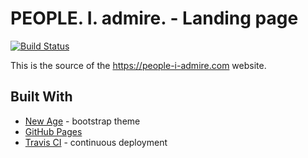 # PEOPLE. I. admire. - Landing page

[![Build Status](https://travis-ci.org/azylinski/people-i-admire.com.svg?branch=master)](https://travis-ci.org/azylinski/people-i-admire.com)

This is the source of the https://people-i-admire.com website.

## Built With

* [New Age](https://github.com/BlackrockDigital/startbootstrap-new-age) - bootstrap theme
* [GitHub Pages](https://pages.github.com/)
* [Travis CI](https://travis-ci.org/) - continuous deployment
